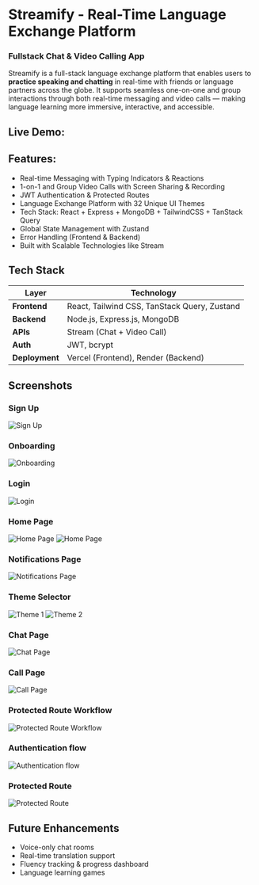 # Streamify - Real-Time Language Exchange Platform

### Fullstack Chat & Video Calling App 
Streamify is a full-stack language exchange platform that enables users to **practice speaking and chatting** in real-time with friends or language partners across the globe. It supports seamless one-on-one and group interactions through both real-time messaging and video calls — making language learning more immersive, interactive, and accessible.

## Live Demo: 

## Features:

- Real-time Messaging with Typing Indicators & Reactions
- 1-on-1 and Group Video Calls with Screen Sharing & Recording
- JWT Authentication & Protected Routes
- Language Exchange Platform with 32 Unique UI Themes
- Tech Stack: React + Express + MongoDB + TailwindCSS + TanStack Query
- Global State Management with Zustand
- Error Handling (Frontend & Backend)
- Built with Scalable Technologies like Stream

## Tech Stack

| Layer         | Technology                                   |
|---------------|----------------------------------------------|
| **Frontend**  | React, Tailwind CSS, TanStack Query, Zustand |
| **Backend**   | Node.js, Express.js, MongoDB                 |
| **APIs**      | Stream (Chat + Video Call)                   |
| **Auth**      | JWT, bcrypt                                  |
| **Deployment**| Vercel (Frontend), Render (Backend)          |

## Screenshots 

### Sign Up 
![Sign Up](/frontend/public/SignUp.png)

### Onboarding
![Onboarding](/frontend/public/Onboarding.png)

### Login
![Login](/frontend/public/Login.png)

### Home Page
![Home Page](/frontend/public/HomePage.png)
![Home Page](/frontend/public/Home.png)

### Notifications Page
![Notifications Page](/frontend/public/Notifications.png)

### Theme Selector
![Theme 1](/frontend/public/Theme1.png)
![Theme 2](/frontend/public/Theme2.png)

### Chat Page
![Chat Page](/frontend/public/Chat.png)

### Call Page
![Call Page](/frontend/public/Call.png)

### Protected Route Workflow
![Protected Route Workflow](/frontend/public/Protect.png)

### Authentication flow 
![Authentication flow](/frontend/public/Authentication.png)

### Protected Route 
![Protected Route](/frontend/public/ProtectedRoute.png)

## Future Enhancements 

- Voice-only chat rooms
- Real-time translation support
- Fluency tracking & progress dashboard
- Language learning games